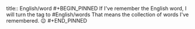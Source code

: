 title:: English/word
#+BEGIN_PINNED
If I've remember the English word, I will turn the tag to #English/words
That means the collection of words I've remembered. 😉
#+END_PINNED
